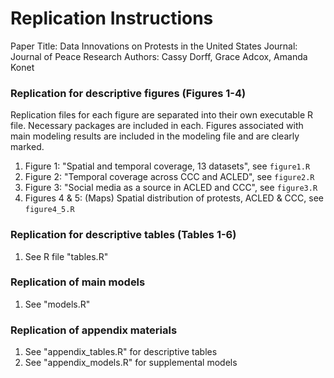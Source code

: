 # Replication Instructions

Paper Title: Data Innovations on Protests in the United States
Journal: Journal of Peace Research
Authors: Cassy Dorff, Grace Adcox, Amanda Konet

### Replication for descriptive figures (Figures 1-4)

Replication files for each figure are separated into their own executable R file. Necessary packages are included in each. Figures associated with main modeling results are included in the modeling file and are clearly marked.

1. Figure 1: "Spatial and temporal coverage, 13 datasets", see `figure1.R`
2. Figure 2: "Temporal coverage across CCC and ACLED", see `figure2.R`
3. Figure 3: "Social media as a source in ACLED and CCC", see `figure3.R`
4. Figures 4 & 5: (Maps) Spatial distribution of protests, ACLED & CCC, see `figure4_5.R`

### Replication for descriptive tables (Tables 1-6)

1. See R file "tables.R"

### Replication of main models

1. See "models.R"

###  Replication of appendix materials

1. See "appendix_tables.R" for descriptive tables
2. See "appendix_models.R" for supplemental models

